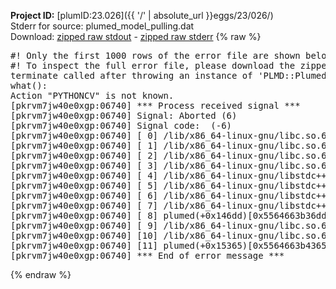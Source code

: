 **Project ID:** [plumID:23.026]({{ '/' | absolute_url }}eggs/23/026/)  
Stderr for source:  plumed_model_pulling.dat   
Download: [zipped raw stdout](plumed_model_pulling.dat.plumed.stdout.txt.zip) - [zipped raw stderr](plumed_model_pulling.dat.plumed.stderr.txt.zip) 
{% raw %}
<pre>
#! Only the first 1000 rows of the error file are shown below
#! To inspect the full error file, please download the zipped raw stderr file above
terminate called after throwing an instance of 'PLMD::Plumed::Exception'
what():
Action "PYTHONCV" is not known.
[pkrvm7jw40e0xgp:06740] *** Process received signal ***
[pkrvm7jw40e0xgp:06740] Signal: Aborted (6)
[pkrvm7jw40e0xgp:06740] Signal code:  (-6)
[pkrvm7jw40e0xgp:06740] [ 0] /lib/x86_64-linux-gnu/libc.so.6(+0x45330)[0x7f61f4a45330]
[pkrvm7jw40e0xgp:06740] [ 1] /lib/x86_64-linux-gnu/libc.so.6(pthread_kill+0x11c)[0x7f61f4a9eb2c]
[pkrvm7jw40e0xgp:06740] [ 2] /lib/x86_64-linux-gnu/libc.so.6(gsignal+0x1e)[0x7f61f4a4527e]
[pkrvm7jw40e0xgp:06740] [ 3] /lib/x86_64-linux-gnu/libc.so.6(abort+0xdf)[0x7f61f4a288ff]
[pkrvm7jw40e0xgp:06740] [ 4] /lib/x86_64-linux-gnu/libstdc++.so.6(+0xa5ff5)[0x7f61f4ea5ff5]
[pkrvm7jw40e0xgp:06740] [ 5] /lib/x86_64-linux-gnu/libstdc++.so.6(+0xbb0da)[0x7f61f4ebb0da]
[pkrvm7jw40e0xgp:06740] [ 6] /lib/x86_64-linux-gnu/libstdc++.so.6(_ZSt10unexpectedv+0x0)[0x7f61f4ea5a55]
[pkrvm7jw40e0xgp:06740] [ 7] /lib/x86_64-linux-gnu/libstdc++.so.6(+0xa5a6f)[0x7f61f4ea5a6f]
[pkrvm7jw40e0xgp:06740] [ 8] plumed(+0x146dd)[0x5564663b36dd]
[pkrvm7jw40e0xgp:06740] [ 9] /lib/x86_64-linux-gnu/libc.so.6(+0x2a1ca)[0x7f61f4a2a1ca]
[pkrvm7jw40e0xgp:06740] [10] /lib/x86_64-linux-gnu/libc.so.6(__libc_start_main+0x8b)[0x7f61f4a2a28b]
[pkrvm7jw40e0xgp:06740] [11] plumed(+0x15365)[0x5564663b4365]
[pkrvm7jw40e0xgp:06740] *** End of error message ***
</pre>
{% endraw %}
